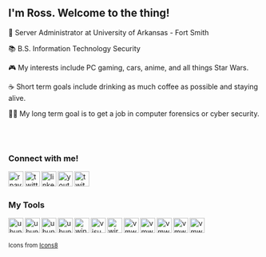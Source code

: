## I'm Ross. Welcome to the thing!

🏢 Server Administrator at University of Arkansas - Fort Smith

📚 B.S. Information Technology Security 

🎮 My interests include PC gaming, cars, anime, and all things Star Wars.

☕ Short term goals include drinking as much coffee as possible and staying alive.

🕵️‍♂️ My long term goal is to get a job in computer forensics or cyber security.

<br><br>


### Connect with me!

[<img align="left" alt="rpayne.dev" width="30px" height="30px" src="https://img.icons8.com/fluency/48/domain.png" />][website]
[<img align="left" alt="twitter" width="30px" height="30px" src="https://img.icons8.com/fluent/96/000000/twitter.png" />][twitter]
[<img align="left" alt="linkedin" width="30px" height="30px" src="https://img.icons8.com/fluent/96/000000/linkedin.png" />][linkedin]
[<img align="left" alt="youtube" width="30px" height="30px" src="https://img.icons8.com/fluent/96/000000/youtube-play.png"/>][youtube-gaming]
[<img align="left" alt="twitch" width="30px" height="30px" src="https://img.icons8.com/color/96/000000/twitch--v2.png" />][twitch]

<br><br>


### My Tools

<a href="#"><img align="left" alt="ubuntu-linux" width="30px" height="30px" src="https://img.icons8.com/color/96/ubuntu--v1.png"/></a>
<a href="#"><img align="left" alt="ubuntu-linux" width="30px" height="30px" src="https://img.icons8.com/color/96/red-hat.png"/></a>
<a href="#"><img align="left" alt="ubuntu-linux" width="30px" height="30px" src="https://img.icons8.com/fluency/96/bash.png"/></a>
<a href="#"><img align="left" alt="ubuntu-linux" width="30px" height="30px" src="https://img.icons8.com/color/96/python--v1.png"/></a>
<a href="#"><img align="left" alt="windows-10" width="30px" height="30px" src="https://img.icons8.com/fluency/96/windows-10.png"/></a>
<a href="#"><img align="left" alt="visual-studio-code" width="30px" height="30px" src="https://img.icons8.com/fluency/96/visual-studio-code-2019.png"/></a>
<a href="#"><img align="left" alt="wireshark" width="30px" height="30px" src="https://upload.wikimedia.org/wikipedia/commons/d/db/Wireshark_Icon.png"/></a>
<a href="#"><img align="left" alt="vmware" width="30px" height="30px" src="https://img.icons8.com/color/96/vmware.png"/></a>
<a href="#"><img align="left" alt="vmware" width="30px" height="30px" src="https://img.icons8.com/fluency/96/microsoft-365.png"/></a>
<a href="#"><img align="left" alt="vmware" width="30px" height="30px" src="https://img.icons8.com/fluency/96/azure-1.png"/></a>
<a href="#"><img align="left" alt="vmware" width="30px" height="30px" src="https://img.icons8.com/fluency/96/office-365-security--compliance.png"/></a>
<a href="#"><img align="left" alt="vmware" width="30px" height="30px" src="https://img.icons8.com/color/96/microsoft-exchange-2019.png"/></a>



<br><br>

<sub>Icons from <a href="https://icons8.com">Icons8</a></sub>



[website]: https://rpayne.dev
[twitter]: https://twitter.com/rosspayn3
[youtube-gaming]: https://www.youtube.com/channel/UC8hdruLUS_7xVrZsj6VGfOw
[linkedin]: https://www.linkedin.com/in/ross-payn3/
[twitch]: https://www.twitch.tv/squidzorz
